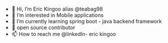 - 👋 Hi, I’m Eric Kingoo alias @teabag98
- 👀 I’m interested in Mobile applications
- 🌱 I’m currently learning  spring boot - java backend framework
- 💞️ open source contributor
- 📫 How to reach me @linkedIn- eric kingoo

<!---
teabag98/teabag98 is a ✨ special ✨ repository because its `README.md` (this file) appears on your GitHub profile.
You can click the Preview link to take a look at your changes.
--->
